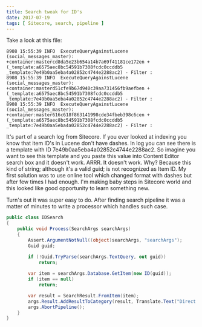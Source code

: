 ```yaml
---
title: Search tweak for ID's
date: 2017-07-19
tags: [ Sitecore, search, pipeline ]
---
```

Take a look at this file:

```
8908 15:55:39 INFO  ExecuteQueryAgainstLucene (social_messages_master): +container:mastercd8da5e23b654a14b7a69f41181ce172en +(_template:a6575aec8bc54591b7308fcdc0ccddb5 _template:7e49b0aa5eba4a02852c4744e2288ac2) - Filter : 
8908 15:55:39 INFO  ExecuteQueryAgainstLucene (social_messages_master): +container:masterd51cfe9b67d940c39aa731456fb9aefben +(_template:a6575aec8bc54591b7308fcdc0ccddb5 _template:7e49b0aa5eba4a02852c4744e2288ac2) - Filter : 
8908 15:55:39 INFO  ExecuteQueryAgainstLucene (social_messages_master): +container:master616c618f863141998cde34fbeb398c6cen +(_template:a6575aec8bc54591b7308fcdc0ccddb5 _template:7e49b0aa5eba4a02852c4744e2288ac2) - Filter : 

```

It's part of a search log from Sitecore. If you ever looked at indexing you know that item ID's in Lucene don't have dashes.
In log you can see there is a template with ID 7e49b0aa5eba4a02852c4744e2288ac2. So imagine you want to see this template and you paste this value into Content Editor search box and it doesn't work. ARRR. It doesn't work. Why? Because this kind of string; although it's a valid guid; is not recognized as Item ID. My first solution was to use online tool which changed format with dashes but after few times I had enough. I'm making baby steps in Sitecore world and this looked like good opportunity to learn something new. 

Turn's out it was super easy to do. After finding search pipeline it was a matter of minutes to write a processor which handles such case.

``` csharp
public class IDSearch
{
    public void Process(SearchArgs searchArgs)
    {
        Assert.ArgumentNotNull((object)searchArgs, "searchArgs");
        Guid guid;

        if (!Guid.TryParse(searchArgs.TextQuery, out guid))
            return;
        
        var item = searchArgs.Database.GetItem(new ID(guid));
        if (item == null)
            return;         

        var result = SearchResult.FromItem(item);
        args.Result.AddResultToCategory(result, Translate.Text("Direct Hit"));
        args.AbortPipeline();
    }
}
```


